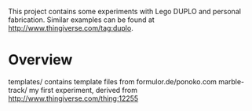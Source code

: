 This project contains some experiments with Lego DUPLO and personal fabrication.
Similar examples can be found at <http://www.thingiverse.com/tag:duplo>.

# Overview

templates/     contains template files from formulor.de/ponoko.com
marble-track/  my first experiment, derived from 
               http://www.thingiverse.com/thing:12255

